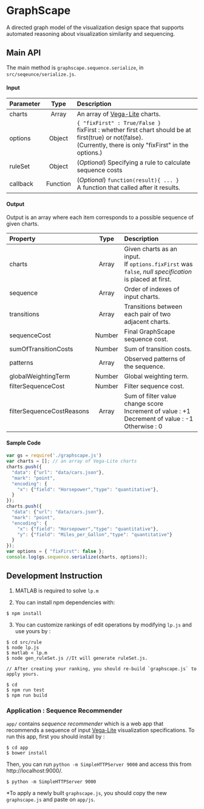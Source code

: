# GraphScape

A directed graph model of the visualization design space that supports automated reasoning about visualization similarity and sequencing.


## Main API

The main method is `graphscape.sequence.serialize`, in `src/seqeunce/serialize.js`.

#### Input

| Parameter  | Type          | Description    |
| :-------- |:-------------:| :------------- |
| charts | Array | An array of [Vega-Lite](https://vega.github.io/vega-lite/) charts. |
| options | Object | `{ "fixFirst" : True/False }` <br> fixFirst :  whether first chart should be at first(true) or not(false). <br> (Currently, there is only "fixFirst" in the options.) |
| ruleSet | Object | (*Optional*) Specifying a rule to calculate sequence costs |
| callback | Function | (*Optional*) `function(result){ ... }` <br> A function that called after it results. |


#### Output

Output is an array where each item corresponds to a possible sequence of given charts. 

| Property  | Type          | Description    |
| :-------- |:-------------:| :------------- |
| charts | Array | Given charts as an input. <br> If `options.fixFirst` was `false`, *null specification* is placed at first. |
| sequence | Array | Order of indexes of input charts.   |
| transitions | Array | Transitions between each pair of two adjacent charts. | 
| sequenceCost | Number| Final GraphScape sequence cost. |
| sumOfTransitionCosts | Number | Sum of transition costs. |
| patterns | Array | Observed patterns of the sequence. |
| globalWeightingTerm | Number | Global weighting term. |
| filterSequenceCost | Number | Filter sequence cost. |
| filterSequenceCostReasons | Array | Sum of filter value change score <br> Increment of value : +1 <br> Decrement of value : -1 <br> Otherwise : 0|


#### Sample Code

```js
var gs = require('./graphscape.js')
var charts = []; // an array of Vega-Lite charts
charts.push({
  "data": {"url": "data/cars.json"},
  "mark": "point",
  "encoding": {
    "x": {"field": "Horsepower","type": "quantitative"},
  }
});
charts.push({
  "data": {"url": "data/cars.json"},
  "mark": "point",
  "encoding": {
    "x": {"field": "Horsepower","type": "quantitative"},
    "y": {"field": "Miles_per_Gallon","type": "quantitative"}
  }
});
var options = { "fixFirst": false };
console.log(gs.sequence.serialize(charts, options));
```


## Development Instruction
1. MATLAB is required to solve `lp.m`

2. You can install npm dependencies with:
```console
$ npm install
```

3. You can customize rankings of edit operations by modifying `lp.js` and use yours by :

```console
$ cd src/rule
$ node lp.js
$ matlab < lp.m
$ node gen_ruleSet.js //It will generate ruleSet.js.

// After creating your ranking, you should re-build `graphscape.js` to apply yours.

$ cd
$ npm run test
$ npm run build
```

### Application : Sequence Recommender
`app/`  contains *sequence recommender* which is a web app that recommends a sequence of input [Vega-Lite](https://vega.github.io/vega-lite/) visualization specifications. To run this app, first you should install by :
```console
$ cd app
$ bower install
```
Then, you can run `python -m SimpleHTTPServer 9000` and access this from http://localhost:9000/.

```console
$ python -m SimpleHTTPServer 9000
```

*To apply a newly built `graphscape.js`, you should copy the new `graphscape.js` and paste on `app/js`.
